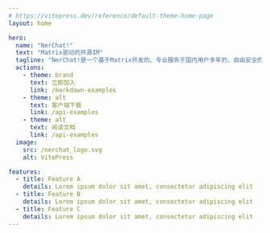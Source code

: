 ```yaml
---
# https://vitepress.dev/reference/default-theme-home-page
layout: home

hero:
  name: "NerChat!"
  text: "Matrix驱动的开源IM"
  tagline: "NerChat!是一个基于Matrix开发的、专业服务于国内用户多年的、自由安全的即时通信平台！"
  actions:
    - theme: brand
      text: 立即加入
      link: /markdown-examples
    - theme: alt
      text: 客户端下载
      link: /api-examples
    - theme: alt
      text: 阅读文档
      link: /api-examples
  image:
    src: /nerchat_logo.svg
    alt: VitePress

features:
  - title: Feature A
    details: Lorem ipsum dolor sit amet, consectetur adipiscing elit
  - title: Feature B
    details: Lorem ipsum dolor sit amet, consectetur adipiscing elit
  - title: Feature C
    details: Lorem ipsum dolor sit amet, consectetur adipiscing elit
---
```


